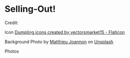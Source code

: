 # Selling-Out!

Credit:

Icon
<a href="https://www.flaticon.com/free-icons/dumpling" title="dumpling icons">Dumpling icons created by vectorsmarket15 - Flaticon</a>

Background
Photo by <a href="https://unsplash.com/@matt_j?utm_content=creditCopyText&utm_medium=referral&utm_source=unsplash">Matthieu Joannon</a> on <a href="https://unsplash.com/photos/person-holding-white-ceramic-plate-with-food-9icMrHvI-Q4?utm_content=creditCopyText&utm_medium=referral&utm_source=unsplash">Unsplash</a>

Photos

